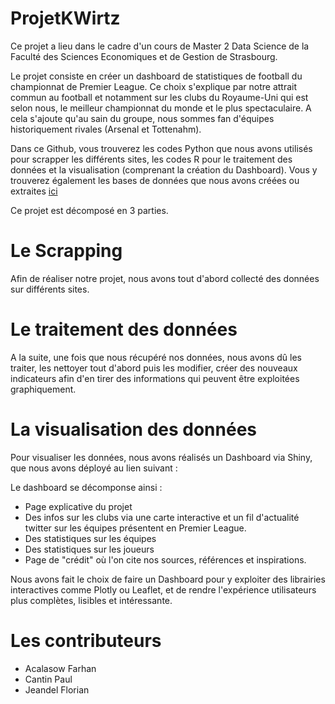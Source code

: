 # ProjetKWirtz

Ce projet a lieu dans le cadre d'un cours de Master 2 Data Science de la Faculté des Sciences Economiques et de Gestion de Strasbourg. 

Le projet consiste en créer un dashboard de statistiques de football du championnat de Premier League. Ce choix s'explique par notre attrait commun au football et notamment sur les clubs du Royaume-Uni qui est selon nous, le meilleur championnat du monde et le plus spectaculaire. A cela s'ajoute qu'au sain du groupe, nous sommes fan d'équipes historiquement rivales (Arsenal et Tottenahm).

Dans ce Github, vous trouverez les codes Python que nous avons utilisés pour scrapper les différents sites, les codes R pour le traitement des données et la visualisation (comprenant la création du Dashboard). Vous y trouverez également les bases de données que nous avons créées ou extraites [ici](https://github.com/Flojea/ProjetKWirtz/tree/main/Fichiers%20utiles)

Ce projet est décomposé en 3 parties.

# Le Scrapping

Afin de réaliser notre projet, nous avons tout d'abord collecté des données sur différents sites. 

# Le traitement des données 

A la suite, une fois que nous récupéré nos données, nous avons dû les traiter, les nettoyer tout d'abord puis les modifier, créer des nouveaux indicateurs afin d'en tirer des informations qui peuvent être exploitées graphiquement. 

# La visualisation des données 

Pour visualiser les données, nous avons réalisés un Dashboard via Shiny, que nous avons déployé au lien suivant : 

Le dashboard se décomponse ainsi : 

- Page explicative du projet
- Des infos sur les clubs via une carte interactive et un fil d'actualité twitter sur les équipes présentent en Premier League.
- Des statistiques sur les équipes
- Des statistiques sur les joueurs
- Page de "crédit" où l'on cite nos sources, références et inspirations. 

Nous avons fait le choix de faire un Dashboard pour y exploiter des librairies interactives comme Plotly ou Leaflet, et de rendre l'expérience utilisateurs plus complètes, lisibles et intéressante. 

# Les contributeurs

- Acalasow Farhan
- Cantin Paul
- Jeandel Florian
